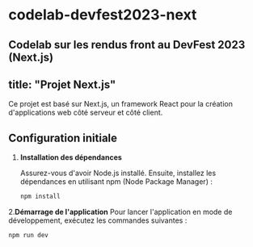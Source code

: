 # codelab-devfest2023-next
Codelab sur les rendus front au DevFest 2023 (Next.js)
---
title: "Projet Next.js"
---

Ce projet est basé sur Next.js, un framework React pour la création d'applications web côté serveur et côté client.

## Configuration initiale

1. **Installation des dépendances**

   Assurez-vous d'avoir Node.js installé. Ensuite, installez les dépendances en utilisant npm (Node Package Manager) :

   ```bash
   npm install

2.**Démarrage de l'application**
  Pour lancer l'application en mode de développement, exécutez les commandes suivantes :

  ```bash
  npm run dev
